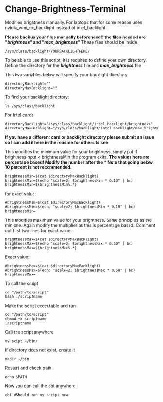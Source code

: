 # Change-Brightness-Terminal 
Modifies brightness manually. For laptops that for some reason uses nvidia_wmi_ec_backlight instead of intel_backlight.

**Please backup your files manually beforehand!! the files needed are "_brightness_" and "_max_brightness_"** 
These files should be inside
```
/sys/class/backlight/YOURBACKLIGHTHERE/
```
To be able to use this script, it is required to define your own directory.
Define the directory for the **_brightness_** file and **_max_brightness_** file

This two variables below will specify your backlight directory.
 ```
directoryBacklight=""
directoryMaxBacklight=""
```
To find your backlight directory:
```
ls /sys/class/backlight
```

For Intel cards
```
directoryBacklight="/sys/class/backlight/intel_backlight/brightness"
directoryMaxBacklight="/sys/class/backlight/intel_backlight/max_brightness"
```
**If you have a different card or backlight directory please submit an issue so I can add it here in the readme for others to see**

This modifies the minimum value for your brightness, simply put if brightnessInput < brightnessMin the program exits.
**The values here are percentage based! Modify the number after the *
Note that going below 10 percent is not recommended.**
```
brightnessMin=$(cat $directoryMaxBacklight)
brightnessMin=$(echo "scale=2; $brightnessMin * 0.10" | bc)
brightnessMin=${brightnessMin%.*}
```
for exact value:
```
#brightnessMin=$(cat $directoryMaxBacklight)
#brightnessMin=$(echo "scale=2; $brightnessMin * 0.10" | bc)
brightnessMin=
```
This modifies maximum value for your brightness. Same principles as the min one.
Again modify the multiplier as this is percentage based. Comment out first two lines for exact value.
```
brightnessMax=$(cat $directoryMaxBacklight)
brightnessMax=$(echo "scale=2; $brightnessMax * 0.60" | bc)
brightnessMax=${brightnessMax%.*}
```
Exact value:
```
#brightnessMax=$(cat $directoryMaxBacklight)
#brightnessMax=$(echo "scale=2; $brightnessMax * 0.60" | bc)
brightnessMax=
```
To call the script
```
cd "/path/to/script"
bash ./scriptname
```

Make the script executable and run
```
cd "/path/to/script"
chmod +x scriptname
./scriptname
```

Call the script anywhere
```
mv scipt ~/bin/
```
If directory does not exist, create it
```
mkdir ~/bin
```
Restart and check path
```
echo $PATH
```
Now you can call the cbt anywhere
```
cbt #Should run my script now
```


